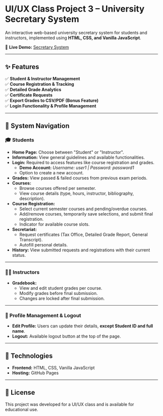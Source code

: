 # UI/UX Class Project 3 – University Secretary System  

An interactive web-based university secretary system for students and instructors, implemented using **HTML, CSS, and Vanilla JavaScript**.  

🔗 **Live Demo:** [Secretary System](https://notkatsa.github.io/Secretary/)  

---

## ✨ Features  
✅ **Student & Instructor Management**  
✅ **Course Registration & Tracking**  
✅ **Detailed Grade Analytics**  
✅ **Certificate Requests**  
✅ **Export Grades to CSV/PDF (Bonus Feature)**  
✅ **Login Functionality & Profile Management**  

---

## 📌 System Navigation  

### 🎓 Students  
- **Home Page:** Choose between "Student" or "Instructor".  
- **Information:** View general guidelines and available functionalities.  
- **Login:** Required to access features like course registration and grades.  
  - **Demo Account:** *Username: user1 | Password: password1*  
  - Option to create a new account.  
- **Grades:** View passed & failed courses from previous exam periods.  
- **Courses:**  
  - Browse courses offered per semester.  
  - View course details (type, hours, instructor, bibliography, description).  
- **Course Registration:**  
  - Select current semester courses and pending/overdue courses.  
  - Add/remove courses, temporarily save selections, and submit final registration.  
  - Indicator for available course slots.  
- **Secretariat:**  
  - Request certificates (Tax Office, Detailed Grade Report, General Transcript).  
  - Autofill personal details.  
- **History:** View submitted requests and registrations with their current status.  

---

### 🧑🏫 Instructors  
- **Gradebook:**  
  - View and edit student grades per course.  
  - Modify grades before final submission.  
  - Changes are locked after final submission.  

---

### 🔐 Profile Management & Logout  
- **Edit Profile:** Users can update their details, **except Student ID and full name**.  
- **Logout:** Available logout button at the top of the page.  

---

## 🚀 Technologies  
- **Frontend:** HTML, CSS, Vanilla JavaScript  
- **Hosting:** GitHub Pages  

---

## 📜 License  
This project was developed for a UI/UX class and is available for educational use.

